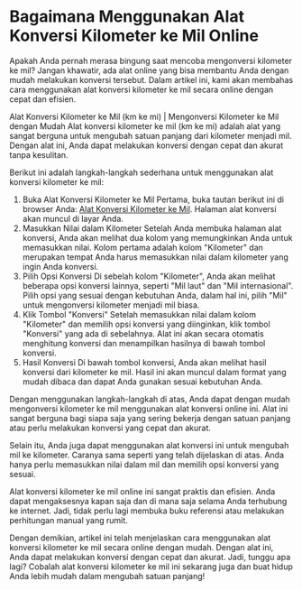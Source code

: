 Bagaimana Menggunakan Alat Konversi Kilometer ke Mil Online
===========================================================

Apakah Anda pernah merasa bingung saat mencoba mengonversi kilometer ke mil? Jangan khawatir, ada alat online yang bisa membantu Anda dengan mudah melakukan konversi tersebut. Dalam artikel ini, kami akan membahas cara menggunakan alat konversi kilometer ke mil secara online dengan cepat dan efisien.

Alat Konversi Kilometer ke Mil (km ke mi) | Mengonversi Kilometer ke Mil dengan Mudah Alat konversi kilometer ke mil (km ke mi) adalah alat yang sangat berguna untuk mengubah satuan panjang dari kilometer menjadi mil. Dengan alat ini, Anda dapat melakukan konversi dengan cepat dan akurat tanpa kesulitan.

Berikut ini adalah langkah-langkah sederhana untuk menggunakan alat konversi kilometer ke mil:

1. Buka Alat Konversi Kilometer ke Mil Pertama, buka tautan berikut ini di browser Anda: [Alat Konversi Kilometer ke Mil](https://www.onlinecalculatorsfree.com/id/convert/km-to-mile.html). Halaman alat konversi akan muncul di layar Anda.
2. Masukkan Nilai dalam Kilometer Setelah Anda membuka halaman alat konversi, Anda akan melihat dua kolom yang memungkinkan Anda untuk memasukkan nilai. Kolom pertama adalah kolom "Kilometer" dan merupakan tempat Anda harus memasukkan nilai dalam kilometer yang ingin Anda konversi.
3. Pilih Opsi Konversi Di sebelah kolom "Kilometer", Anda akan melihat beberapa opsi konversi lainnya, seperti "Mil laut" dan "Mil internasional". Pilih opsi yang sesuai dengan kebutuhan Anda, dalam hal ini, pilih "Mil" untuk mengonversi kilometer menjadi mil biasa.
4. Klik Tombol "Konversi" Setelah memasukkan nilai dalam kolom "Kilometer" dan memilih opsi konversi yang diinginkan, klik tombol "Konversi" yang ada di sebelahnya. Alat ini akan secara otomatis menghitung konversi dan menampilkan hasilnya di bawah tombol konversi.
5. Hasil Konversi Di bawah tombol konversi, Anda akan melihat hasil konversi dari kilometer ke mil. Hasil ini akan muncul dalam format yang mudah dibaca dan dapat Anda gunakan sesuai kebutuhan Anda.

Dengan menggunakan langkah-langkah di atas, Anda dapat dengan mudah mengonversi kilometer ke mil menggunakan alat konversi online ini. Alat ini sangat berguna bagi siapa saja yang sering bekerja dengan satuan panjang atau perlu melakukan konversi yang cepat dan akurat.

Selain itu, Anda juga dapat menggunakan alat konversi ini untuk mengubah mil ke kilometer. Caranya sama seperti yang telah dijelaskan di atas. Anda hanya perlu memasukkan nilai dalam mil dan memilih opsi konversi yang sesuai.

Alat konversi kilometer ke mil online ini sangat praktis dan efisien. Anda dapat mengaksesnya kapan saja dan di mana saja selama Anda terhubung ke internet. Jadi, tidak perlu lagi membuka buku referensi atau melakukan perhitungan manual yang rumit.

Dengan demikian, artikel ini telah menjelaskan cara menggunakan alat konversi kilometer ke mil secara online dengan mudah. Dengan alat ini, Anda dapat melakukan konversi dengan cepat dan akurat. Jadi, tunggu apa lagi? Cobalah alat konversi kilometer ke mil ini sekarang juga dan buat hidup Anda lebih mudah dalam mengubah satuan panjang!
